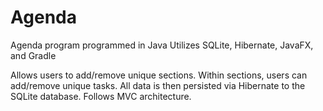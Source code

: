 # Agenda
Agenda program programmed in Java
Utilizes SQLite, Hibernate, JavaFX, and Gradle

Allows users to add/remove unique sections. Within sections, users can add/remove unique tasks. All data is then persisted via Hibernate to the SQLite database. Follows MVC architecture.
